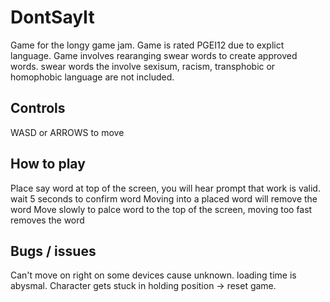 # DontSayIt
Game for the longy game jam.
Game is rated PGEI12 due to explict language.
Game involves rearanging swear words to create approved words.
swear words the involve sexisum, racism, transphobic or homophobic language are not included.

## Controls
WASD or ARROWS to move

## How to play
Place say word at top of the screen, you will hear prompt that work is valid. wait 5 seconds to confirm word
Moving into a placed word will remove the word
Move slowly to palce word to the top of the screen, moving too fast removes the word

## Bugs / issues
Can't move on right on some devices cause unknown.
loading time is abysmal. 
Character gets stuck in holding position -> reset game.
